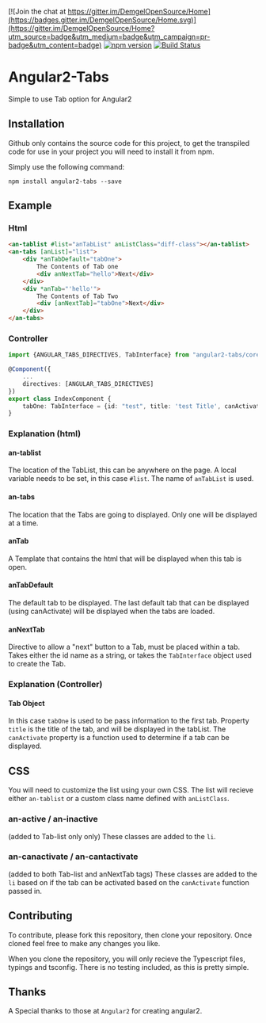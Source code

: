 [![Join the chat at https://gitter.im/DemgelOpenSource/Home](https://badges.gitter.im/DemgelOpenSource/Home.svg)](https://gitter.im/DemgelOpenSource/Home?utm_source=badge&utm_medium=badge&utm_campaign=pr-badge&utm_content=badge)
[![npm version](https://badge.fury.io/js/angular2-tabs.svg)](https://badge.fury.io/js/angular2-tabs)
[![Build Status](https://travis-ci.org/DemgelOpenSource/angular2-tabs.svg?branch=master)](https://travis-ci.org/DemgelOpenSource/angular2-tabs)
# Angular2-Tabs

Simple to use Tab option for Angular2

## Installation

Github only contains the source code for this project, to get the transpiled code for use in your project you will need to install it from npm.

Simply use the following command:

    npm install angular2-tabs --save

## Example

### Html
``` html
<an-tablist #list="anTabList" anListClass="diff-class"></an-tablist>
<an-tabs [anList]="list">
    <div *anTabDefault="tabOne">
        The Contents of Tab one
        <div anNextTab="hello">Next</div>
    </div>
    <div *anTab="'hello'">
        The Contents of Tab Two
        <div [anNextTab]="tabOne">Next</div>
    </div>
</an-tabs>
```
### Controller
``` ts
import {ANGULAR_TABS_DIRECTIVES, TabInterface} from "angular2-tabs/core";

@Component({
    ...
    directives: [ANGULAR_TABS_DIRECTIVES]
})
export class IndexComponent {
    tabOne: TabInterface = {id: "test", title: 'test Title', canActivate: () => {return true;}}
}
```
### Explanation (html)
#### an-tablist
The location of the TabList, this can be anywhere on the page. A local variable needs to be set, in this case `#list`. The name of `anTabList` is used.
#### an-tabs
The location that the Tabs are going to displayed. Only one will be displayed at a time.
#### anTab
A Template that contains the html that will be displayed when this tab is open.
#### anTabDefault
The default tab to be displayed. The last default tab that can be displayed (using canActivate) will be displayed when the tabs are loaded.
#### anNextTab
Directive to allow a "next" button to a Tab, must be placed within a tab. Takes either the id name as a string, or takes the `TabInterface` object used to create the Tab.
### Explanation (Controller)
#### Tab Object
In this case `tabOne` is used to be pass information to the first tab. Property `title` is the title of the tab, and will be displayed in the tabList. The `canActivate` property is a function used to determine if a tab can be displayed.
## CSS
You will need to customize the list using your own CSS. The list will recieve either `an-tablist` or a custom class name defined with `anListClass`.
### an-active / an-inactive
(added to Tab-list only only)
These classes are added to the `li`.
### an-canactivate / an-cantactivate
(added to both Tab-list and anNextTab tags) 
These classes are added to the `li` based on if the tab can be activated based on the `canActivate` function passed in.

## Contributing

To contribute, please fork this repository, then clone your repository. Once cloned feel free to make any changes you like.

When you clone the repository, you will only recieve the Typescript files, typings and tsconfig. There is no testing included, as this is pretty simple.

## Thanks
A Special thanks to those at `Angular2` for creating angular2.